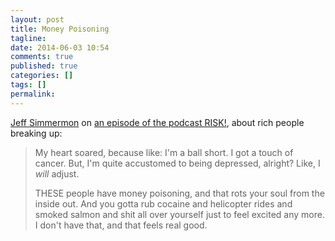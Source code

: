 ```yaml
---
layout: post
title: Money Poisoning
tagline:
date: 2014-06-03 10:54
comments: true
published: true
categories: []
tags: []
permalink:
---
```

[Jeff Simmermon](http://andiamnotlying.com/) on [an episode of the podcast RISK!](http://risk-show.com/podcast/freedom/), about rich people breaking up:

> My heart soared, because like: I'm a ball short. I got a touch of cancer. But, I'm quite accustomed to being depressed, alright? Like, I *will* adjust.
>
> THESE people have money poisoning, and that rots your soul from the inside out. And you gotta rub cocaine and helicopter rides and smoked salmon and shit all over yourself just to feel excited any more. I don't have that, and that feels real good.
